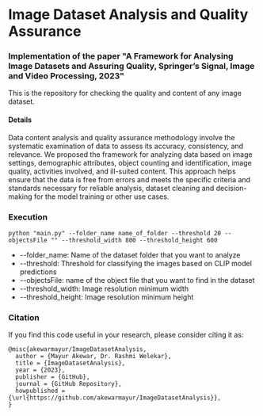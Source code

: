 # Image Dataset Analysis and Quality Assurance
### Implementation of the paper "A Framework for Analysing Image Datasets and Assuring Quality, Springer’s Signal, Image and Video Processing, 2023"
This is the repository for checking the quality and content of any image dataset.
#### Details
Data content analysis and quality assurance methodology involve the systematic examination of data to assess its accuracy, consistency, and relevance. We proposed the framework for analyzing data based on image settings, demographic attributes, object counting and identification, image quality, activities involved, and ill-suited content. This approach helps ensure that the data is free from errors and meets the specific criteria and standards necessary for reliable analysis, dataset cleaning and decision-making for the model training or other use cases.

### Execution
```
python "main.py" --folder_name name_of_folder --threshold 20 --objectsFile "" --threshold_width 800 --threshold_height 600
```
* --folder_name: Name of the dataset folder that you want to analyze
* --threshold: Threshold for classifying the images based on CLIP model predictions
* --objectsFile: name of the object file that you want to find in the dataset
* --threshold_width: Image resolution minimum width
* --threshold_height: Image resolution minimum height

### Citation
If you find this code useful in your research, please consider citing it as:
```
@misc{akewarmayur/ImageDatasetAnalysis,
  author = {Mayur Akewar, Dr. Rashmi Welekar},
  title = {ImageDatasetAnalysis},
  year = {2023},
  publisher = {GitHub},
  journal = {GitHub Repository},
  howpublished = {\url{https://github.com/akewarmayur/ImageDatasetAnalysis}},
}
```
